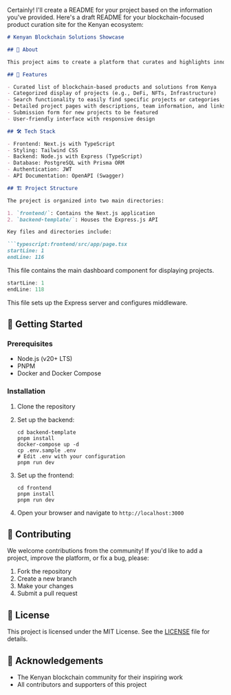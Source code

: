 Certainly! I'll create a README for your project based on the information you've provided. Here's a draft README for your blockchain-focused product curation site for the Kenyan ecosystem:

```markdown
# Kenyan Blockchain Solutions Showcase

## 🌟 About

This project aims to create a platform that curates and highlights innovative products and solutions built on blockchain technology within the Kenyan ecosystem. Our mission is to showcase the vibrant and growing blockchain community in Kenya, fostering collaboration, investment, and adoption of these cutting-edge technologies.

## 🚀 Features

- Curated list of blockchain-based products and solutions from Kenya
- Categorized display of projects (e.g., DeFi, NFTs, Infrastructure)
- Search functionality to easily find specific projects or categories
- Detailed project pages with descriptions, team information, and links
- Submission form for new projects to be featured
- User-friendly interface with responsive design

## 🛠️ Tech Stack

- Frontend: Next.js with TypeScript
- Styling: Tailwind CSS
- Backend: Node.js with Express (TypeScript)
- Database: PostgreSQL with Prisma ORM
- Authentication: JWT
- API Documentation: OpenAPI (Swagger)

## 🏗️ Project Structure

The project is organized into two main directories:

1. `frontend/`: Contains the Next.js application
2. `backend-template/`: Houses the Express.js API

Key files and directories include:

```typescript:frontend/src/app/page.tsx
startLine: 1
endLine: 116
```

This file contains the main dashboard component for displaying projects.

```typescript:backend-template/src/main.ts
startLine: 1
endLine: 118
```

This file sets up the Express server and configures middleware.

## 🚀 Getting Started

### Prerequisites

- Node.js (v20+ LTS)
- PNPM
- Docker and Docker Compose

### Installation

1. Clone the repository
2. Set up the backend:
   ```
   cd backend-template
   pnpm install
   docker-compose up -d
   cp .env.sample .env
   # Edit .env with your configuration
   pnpm run dev
   ```
3. Set up the frontend:
   ```
   cd frontend
   pnpm install
   pnpm run dev
   ```

4. Open your browser and navigate to `http://localhost:3000`

## 🤝 Contributing

We welcome contributions from the community! If you'd like to add a project, improve the platform, or fix a bug, please:

1. Fork the repository
2. Create a new branch
3. Make your changes
4. Submit a pull request

## 📄 License

This project is licensed under the MIT License. See the [LICENSE](./LICENSE) file for details.

## 🙏 Acknowledgements

- The Kenyan blockchain community for their inspiring work
- All contributors and supporters of this project

